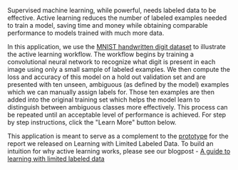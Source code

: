 Supervised machine learning, while powerful, needs labeled data to be
effective. Active learning reduces the number of labeled examples needed to
train a model, saving time and money while obtaining comparable performance to
models trained with much more data.   

In this application, we use the [MNIST handwritten digit dataset](http://yann.lecun.com/exdb/mnist/) 
to illustrate the active learning workflow. The workflow begins by training a 
convolutional neural network to recognize what digit is present in each image 
using only a small sample of labeled examples. We then compute the loss and 
accuracy of this model on a hold out validation set and are presented with ten 
unseen, ambiguous (as defined by the model) examples which we can manually 
assign labels for. Those ten examples are then added into the original training 
set which helps the model learn to distinguish between ambiguous classes more 
effectively. This process can be repeated until an acceptable level of performance 
is achieved. For step by step instructions, click the "Learn More" button below.
    
This application is meant to serve as a complement to the [prototype](https://activelearner.fastforwardlabs.com/) 
for the report we released on Learning with Limited Labeled Data. To build an 
intuition for why active learning works, please see our blogpost - 
[A guide to learning with limited labeled data](https://blog.cloudera.com/a-guide-to-learning-with-limited-labeled-data/) 